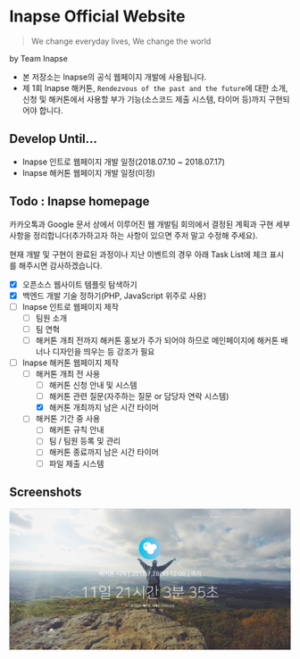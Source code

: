 # Inapse Official Website
> We change everyday lives, We change the world

by Team Inapse

- 본 저장소는 Inapse의 공식 웹페이지 개발에 사용됩니다.
- 제 1회 Inapse 해커톤, `Rendezvous of the past and the future`에 대한 소개, 신청 및 해커톤에서 사용할 부가 기능(소스코드 제출 시스템, 타이머 등)까지 구현되어야 합니다.

## Develop Until...

- Inapse 인트로 웹페이지 개발 일정(2018.07.10 ~ 2018.07.17)
- Inapse 해커톤 웹페이지 개발 일정(미정)

## Todo : Inapse homepage

카카오톡과 Google 문서 상에서 이루어진 웹 개발팀 회의에서 결정된 계획과 구현 세부사항을 정리합니다(추가하고자 하는 사항이 있으면 주저 말고 수정해 주세요).

현재 개발 및 구현이 완료된 과정이나 지난 이벤트의 경우 아래 Task List에 체크 표시를 해주시면 감사하겠습니다.

- [X] 오픈소스 웹사이트 템플릿 탐색하기
- [x] 백엔드 개발 기술 정하기(PHP, JavaScript 위주로 사용)
- [ ] Inapse 인트로 웹페이지 제작
    - [ ] 팀원 소개
    - [ ] 팀 연혁
    - [ ] 해커톤 개최 전까지 해커톤 홍보가 주가 되어야 하므로 메인페이지에 해커톤 배너나 디자인을 띄우는 등 강조가 필요
- [ ] Inapse 해커톤 웹페이지 제작
    - [ ] 해커톤 개최 전 사용
        - [ ] 해커톤 신청 안내 및 시스템
        - [ ] 해커톤 관련 질문(자주하는 질문 or 담당자 연락 시스템)
        - [x] 해커톤 개최까지 남은 시간 타이머
    - [ ] 해커톤 기간 중 사용
        - [ ] 해커톤 규칙 안내
        - [ ] 팀 / 팀원 등록 및 관리
        - [ ] 해커톤 종료까지 남은 시간 타이머
        - [ ] 파일 제출 시스템

## Screenshots
![](screenshot/mainpage-head.png)
